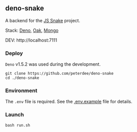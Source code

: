 ## deno-snake

A backend for the [JS Snake](https://github.com/peterdee/js-snake) project.

Stack: [Deno](https://deno.land), [Oak](https://github.com/oakserver/oak), [Mongo](https://www.mongodb.com)

DEV: http://localhost:7111

### Deploy

`Deno` v1.5.2 was used during the development.

```shell script
git clone https://github.com/peterdee/deno-snake
cd ./deno-snake
```

### Environment

The `.env` file is required. See the [.env.example](.env.example) file for details. 

### Launch

```shell script
bash run.sh
```
